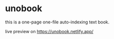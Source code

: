 # unobook
this is a one-page one-file auto-indexing text book.

live preview on https://unobook.netlify.app/
